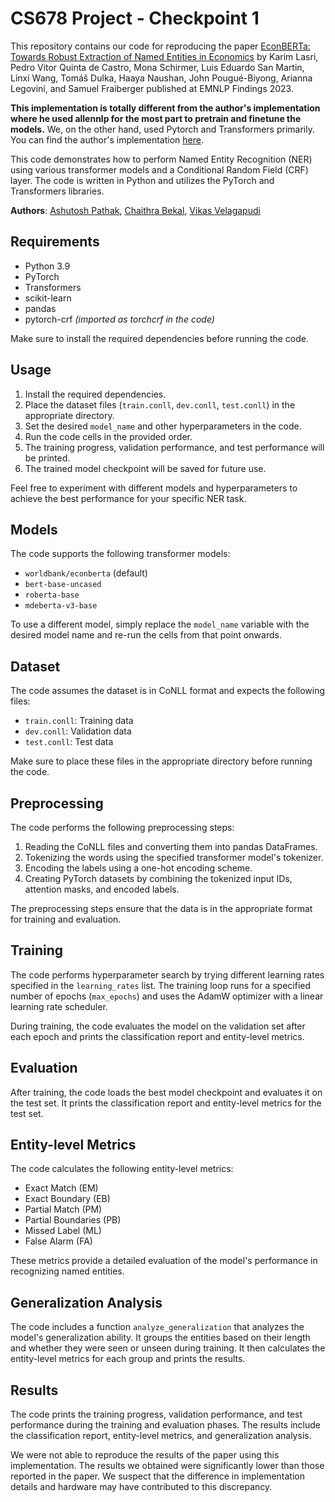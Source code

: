 # CS678 Project - Checkpoint 1
This repository contains our code for reproducing the paper [EconBERTa: Towards Robust Extraction of Named Entities in Economics](https://aclanthology.org/2023.findings-emnlp.774/) by Karim Lasri, Pedro Vitor Quinta de Castro, Mona Schirmer, Luis Eduardo San Martin, Linxi Wang, Tomáš Dulka, Haaya Naushan, John Pougué-Biyong, Arianna Legovini, and Samuel Fraiberger published at EMNLP Findings 2023.  

**This implementation is totally different from the author's implementation where he used allennlp for the most part to pretrain and finetune the models.** We, on the other hand, used Pytorch and Transformers primarily. You can find the author's implementation [here](https://github.com/worldbank/econberta-econie/tree/main).

This code demonstrates how to perform Named Entity Recognition (NER) using various transformer models and a Conditional Random Field (CRF) layer. The code is written in Python and utilizes the PyTorch and Transformers libraries.

**Authors**: [Ashutosh Pathak](https://www.linkedin.com/in/pathak-ash/), [Chaithra Bekal](https://www.linkedin.com/in/chaithra-bekal/), [Vikas Velagapudi](https://www.linkedin.com/in/vikas-velagapudi-48441a166/)

## Requirements

- Python 3.9
- PyTorch
- Transformers
- scikit-learn
- pandas
- pytorch-crf _(imported as torchcrf in the code)_

Make sure to install the required dependencies before running the code.

## Usage

1. Install the required dependencies.
2. Place the dataset files (`train.conll`, `dev.conll`, `test.conll`) in the appropriate directory.
3. Set the desired `model_name` and other hyperparameters in the code.
4. Run the code cells in the provided order.
5. The training progress, validation performance, and test performance will be printed.
6. The trained model checkpoint will be saved for future use.

Feel free to experiment with different models and hyperparameters to achieve the best performance for your specific NER task.

## Models

The code supports the following transformer models:

- `worldbank/econberta` (default)
- `bert-base-uncased`
- `roberta-base`
- `mdeberta-v3-base`

To use a different model, simply replace the `model_name` variable with the desired model name and re-run the cells from that point onwards.

## Dataset

The code assumes the dataset is in CoNLL format and expects the following files:

- `train.conll`: Training data
- `dev.conll`: Validation data
- `test.conll`: Test data

Make sure to place these files in the appropriate directory before running the code.

## Preprocessing

The code performs the following preprocessing steps:

1. Reading the CoNLL files and converting them into pandas DataFrames.
2. Tokenizing the words using the specified transformer model's tokenizer.
3. Encoding the labels using a one-hot encoding scheme.
4. Creating PyTorch datasets by combining the tokenized input IDs, attention masks, and encoded labels.

The preprocessing steps ensure that the data is in the appropriate format for training and evaluation.

## Training

The code performs hyperparameter search by trying different learning rates specified in the `learning_rates` list. The training loop runs for a specified number of epochs (`max_epochs`) and uses the AdamW optimizer with a linear learning rate scheduler.

During training, the code evaluates the model on the validation set after each epoch and prints the classification report and entity-level metrics.

## Evaluation

After training, the code loads the best model checkpoint and evaluates it on the test set. It prints the classification report and entity-level metrics for the test set.

## Entity-level Metrics

The code calculates the following entity-level metrics:

- Exact Match (EM)
- Exact Boundary (EB)
- Partial Match (PM)
- Partial Boundaries (PB)
- Missed Label (ML)
- False Alarm (FA)

These metrics provide a detailed evaluation of the model's performance in recognizing named entities.

## Generalization Analysis

The code includes a function `analyze_generalization` that analyzes the model's generalization ability. It groups the entities based on their length and whether they were seen or unseen during training. It then calculates the entity-level metrics for each group and prints the results.

## Results

The code prints the training progress, validation performance, and test performance during the training and evaluation phases. The results include the classification report, entity-level metrics, and generalization analysis.  

We were not able to reproduce the results of the paper using this implementation. The results we obtained were significantly lower than those reported in the paper. We suspect that the difference in implementation details and hardware may have contributed to this discrepancy.

